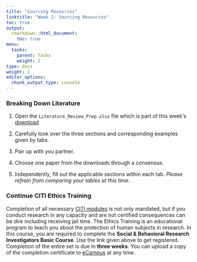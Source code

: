 ```yaml
---
title: "Sourcing Resources"
linktitle: "Week 2: Sourcing Resources"
toc: true
output:
  rmarkdown::html_document:
    toc: true
menu:
  tasks:
    parent: Tasks
    weight: 2
type: docs
weight: 1
editor_options: 
  chunk_output_type: console
---
```


### Breaking Down Literature

1. Open the `Literature_Review_Prep.xlsx` file which is part of this week's [download](/materials/02-materials/#downloads)

2. Carefully look over the three sections and corresponding examples given by tabs.

3. Pair up with you partner.

4. Choose *one* paper from the downloads through a consensus.

5. Independently, fill out the applicable sections within each tab. *Please refrain from comparing your tables at this time.*

### Continue CITI Ethics Training
Completion of all necessary [CITI modules](https://human.research.wvu.edu/get-started/training/citi-ethics-training) is not only mandated, but if you conduct research in any capacity and are not certified consequences can be dire including receiving jail time. The Ethics Training is an educational program to teach you about the protection of human subjects in research. In this course, you are required to complete the <b>Social & Behavioral Research Investigators Basic Course</b>. Use the link given above to get registered. Completion of the entire set is due in **three weeks**. You can upload a copy of the completion certificate to [eCampus](https://ecampus.wvu.edu/) at any time.
